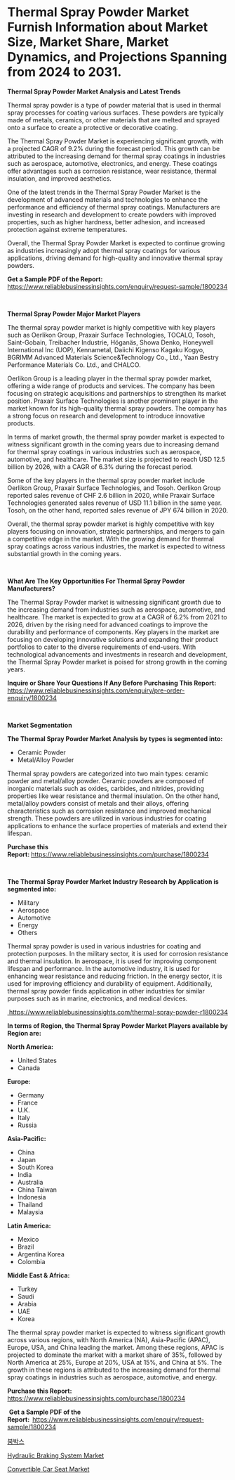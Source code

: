 <p><h1>Thermal Spray Powder Market Furnish Information about Market Size, Market Share, Market Dynamics, and Projections Spanning from 2024 to 2031.</h1></p><p><strong>Thermal Spray Powder Market Analysis and Latest Trends</strong></p>
<p><p>Thermal spray powder is a type of powder material that is used in thermal spray processes for coating various surfaces. These powders are typically made of metals, ceramics, or other materials that are melted and sprayed onto a surface to create a protective or decorative coating.</p><p>The Thermal Spray Powder Market is experiencing significant growth, with a projected CAGR of 9.2% during the forecast period. This growth can be attributed to the increasing demand for thermal spray coatings in industries such as aerospace, automotive, electronics, and energy. These coatings offer advantages such as corrosion resistance, wear resistance, thermal insulation, and improved aesthetics.</p><p>One of the latest trends in the Thermal Spray Powder Market is the development of advanced materials and technologies to enhance the performance and efficiency of thermal spray coatings. Manufacturers are investing in research and development to create powders with improved properties, such as higher hardness, better adhesion, and increased protection against extreme temperatures.</p><p>Overall, the Thermal Spray Powder Market is expected to continue growing as industries increasingly adopt thermal spray coatings for various applications, driving demand for high-quality and innovative thermal spray powders.</p></p>
<p><strong>Get a Sample PDF of the Report:&nbsp;</strong> <a href="https://www.reliablebusinessinsights.com/enquiry/request-sample/1800234">https://www.reliablebusinessinsights.com/enquiry/request-sample/1800234</a></p>
<p>&nbsp;</p>
<p><strong>Thermal Spray Powder Major Market Players</strong></p>
<p><p>The thermal spray powder market is highly competitive with key players such as Oerlikon Group, Praxair Surface Technologies, TOCALO, Tosoh, Saint-Gobain, Treibacher Industrie, Höganäs, Showa Denko, Honeywell International Inc (UOP), Kennametal, Daiichi Kigenso Kagaku Kogyo, BGRIMM Advanced Materials Science&Technology Co., Ltd., Yaan Bestry Performance Materials Co. Ltd., and CHALCO.</p><p>Oerlikon Group is a leading player in the thermal spray powder market, offering a wide range of products and services. The company has been focusing on strategic acquisitions and partnerships to strengthen its market position. Praxair Surface Technologies is another prominent player in the market known for its high-quality thermal spray powders. The company has a strong focus on research and development to introduce innovative products.</p><p>In terms of market growth, the thermal spray powder market is expected to witness significant growth in the coming years due to increasing demand for thermal spray coatings in various industries such as aerospace, automotive, and healthcare. The market size is projected to reach USD 12.5 billion by 2026, with a CAGR of 6.3% during the forecast period.</p><p>Some of the key players in the thermal spray powder market include Oerlikon Group, Praxair Surface Technologies, and Tosoh. Oerlikon Group reported sales revenue of CHF 2.6 billion in 2020, while Praxair Surface Technologies generated sales revenue of USD 11.1 billion in the same year. Tosoh, on the other hand, reported sales revenue of JPY 674 billion in 2020.</p><p>Overall, the thermal spray powder market is highly competitive with key players focusing on innovation, strategic partnerships, and mergers to gain a competitive edge in the market. With the growing demand for thermal spray coatings across various industries, the market is expected to witness substantial growth in the coming years.</p></p>
<p>&nbsp;</p>
<p><strong>What Are The Key Opportunities For Thermal Spray Powder Manufacturers?</strong></p>
<p><p>The Thermal Spray Powder market is witnessing significant growth due to the increasing demand from industries such as aerospace, automotive, and healthcare. The market is expected to grow at a CAGR of 6.2% from 2021 to 2026, driven by the rising need for advanced coatings to improve the durability and performance of components. Key players in the market are focusing on developing innovative solutions and expanding their product portfolios to cater to the diverse requirements of end-users. With technological advancements and investments in research and development, the Thermal Spray Powder market is poised for strong growth in the coming years.</p></p>
<p><strong>Inquire or Share Your Questions If Any Before Purchasing This Report:</strong> <a href="https://www.reliablebusinessinsights.com/enquiry/pre-order-enquiry/1800234">https://www.reliablebusinessinsights.com/enquiry/pre-order-enquiry/1800234</a></p>
<p>&nbsp;</p>
<p><strong>Market Segmentation</strong></p>
<p><strong>The Thermal Spray Powder Market Analysis by types is segmented into:</strong></p>
<p><ul><li>Ceramic Powder</li><li>Metal/Alloy Powder</li></ul></p>
<p><p>Thermal spray powders are categorized into two main types: ceramic powder and metal/alloy powder. Ceramic powders are composed of inorganic materials such as oxides, carbides, and nitrides, providing properties like wear resistance and thermal insulation. On the other hand, metal/alloy powders consist of metals and their alloys, offering characteristics such as corrosion resistance and improved mechanical strength. These powders are utilized in various industries for coating applications to enhance the surface properties of materials and extend their lifespan.</p></p>
<p><strong>Purchase this Report:&nbsp;</strong><a href="https://www.reliablebusinessinsights.com/purchase/1800234">https://www.reliablebusinessinsights.com/purchase/1800234</a></p>
<p>&nbsp;</p>
<p><strong>The Thermal Spray Powder Market Industry Research by Application is segmented into:</strong></p>
<p><ul><li>Military</li><li>Aerospace</li><li>Automotive</li><li>Energy</li><li>Others</li></ul></p>
<p><p>Thermal spray powder is used in various industries for coating and protection purposes. In the military sector, it is used for corrosion resistance and thermal insulation. In aerospace, it is used for improving component lifespan and performance. In the automotive industry, it is used for enhancing wear resistance and reducing friction. In the energy sector, it is used for improving efficiency and durability of equipment. Additionally, thermal spray powder finds application in other industries for similar purposes such as in marine, electronics, and medical devices.</p></p>
<p><a href="https://www.reliablebusinessinsights.com/thermal-spray-powder-r1800234">&nbsp;https://www.reliablebusinessinsights.com/thermal-spray-powder-r1800234</a></p>
<p><strong>In terms of Region, the Thermal Spray Powder Market Players available by Region are:</strong></p>
<p>
    <p> <strong> North America: </strong>
        <ul>
            <li>United States</li>
            <li>Canada</li>
        </ul>
        </p> 
    <p> <strong> Europe: </strong>
        <ul>
            <li>Germany</li>
            <li>France</li>
            <li>U.K.</li>
            <li>Italy</li>
            <li>Russia</li>
        </ul>
        </p> 
    <p> <strong> Asia-Pacific: </strong>
        <ul>
            <li>China</li>
            <li>Japan</li>
            <li>South Korea</li>
            <li>India</li>
            <li>Australia</li>
            <li>China Taiwan</li>
            <li>Indonesia</li>
            <li>Thailand</li>
            <li>Malaysia</li>
        </ul>
        </p> 
    <p> <strong> Latin America: </strong>
        <ul>
            <li>Mexico</li>
            <li>Brazil</li>
            <li>Argentina Korea</li>
            <li>Colombia</li>
        </ul>
        </p> 
    <p> <strong> Middle East & Africa: </strong>
        <ul>
            <li>Turkey</li>
            <li>Saudi</li>
            <li>Arabia</li>
            <li>UAE</li>
            <li>Korea</li>
        </ul>
    </p>
    </p>
<p><p>The thermal spray powder market is expected to witness significant growth across various regions, with North America (NA), Asia-Pacific (APAC), Europe, USA, and China leading the market. Among these regions, APAC is projected to dominate the market with a market share of 35%, followed by North America at 25%, Europe at 20%, USA at 15%, and China at 5%. The growth in these regions is attributed to the increasing demand for thermal spray coatings in industries such as aerospace, automotive, and energy.</p></p>
<p><strong>Purchase this Report: </strong><a href="https://www.reliablebusinessinsights.com/purchase/1800234">https://www.reliablebusinessinsights.com/purchase/1800234</a></p>
<p>&nbsp;<strong>Get a Sample PDF of the Report:&nbsp;&nbsp;</strong><a href="https://www.reliablebusinessinsights.com/enquiry/request-sample/1800234">https://www.reliablebusinessinsights.com/enquiry/request-sample/1800234</a></p>
<p><strong></strong></p>
<p><p><a href="https://github.com/lkwggful07722/Market-Research-Report-List-3/blob/main/38157236574.md">붐박스</a></p><p><a href="https://medium.com/@lottierunte1948/exploring-hydraulic-braking-system-market-dynamics-global-trends-and-future-growth-prospects-2024-9cc563320f04">Hydraulic Braking System Market</a></p><p><a href="https://medium.com/@belaayi865/convertible-car-seat-market-a-global-and-regional-analysis-focus-on-region-country-level-b8a09afb7eb4">Convertible Car Seat Market</a></p></p>